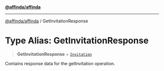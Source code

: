[**@affinda/affinda**](../README.md)

***

[@affinda/affinda](../globals.md) / GetInvitationResponse

# Type Alias: GetInvitationResponse

> **GetInvitationResponse** = [`Invitation`](../interfaces/Invitation.md)

Contains response data for the getInvitation operation.
